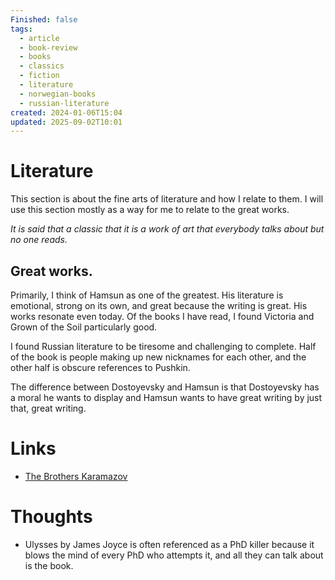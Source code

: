 ```yaml
---
Finished: false
tags:
  - article
  - book-review
  - books
  - classics
  - fiction
  - literature
  - norwegian-books
  - russian-literature
created: 2024-01-06T15:04
updated: 2025-09-02T10:01
---
```



# Literature
This section is about the fine arts of literature and how I relate to them. I will use this section mostly as a way for me to relate to the great works. 

*It is said that a classic that it is a work of art that everybody talks about but no one reads.* 



## Great works. 

Primarily, I think of Hamsun as one of the greatest. His literature is emotional, strong on its own, and great because the writing is great. His works resonate even today.  Of the books I have read, I found Victoria and Grown of the Soil particularly good. 


I found Russian literature to be tiresome and challenging to complete.  Half of the book is people making up new nicknames for each other, and the other half is obscure references to Pushkin. 


The difference between Dostoyevsky and Hamsun is that Dostoyevsky has a moral he wants to display and Hamsun wants to have great writing by just that, great writing. 



# Links
- [The Brothers Karamazov](../Book%20Reviews/Fiction/Classics/The%20Brothers%20Karamazov.md) 

# Thoughts 
- Ulysses by James Joyce is often referenced as a PhD killer because it blows the mind of every PhD who attempts it, and all they can talk about is the book. 


